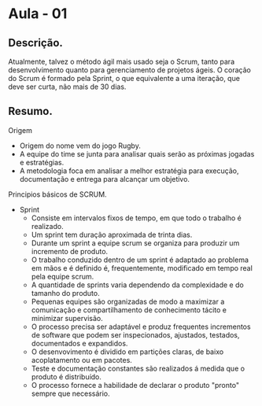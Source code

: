 
# Aula - 01

## Descrição.
Atualmente, talvez o método ágil mais usado seja o Scrum, tanto para desenvolvimento quanto para gerenciamento de projetos ágeis. O coração do Scrum é formado pela Sprint, o que equivalente a uma iteração, que deve ser curta, não mais de 30 dias.

## Resumo.

Origem
  - Origem do nome vem do jogo Rugby.
  - A equipe do time se junta para analisar quais serão as próximas jogadas e estratégias.
  - A metodologia foca em analisar a melhor estratégia para execução, documentação e entrega para alcançar um objetivo.

Principios básicos de SCRUM.
  - Sprint
    - Consiste em intervalos fixos de tempo, em que todo o trabalho é realizado.
    - Um sprint tem duração aproximada de trinta dias.
    - Durante um sprint a equipe scrum se organiza para produzir um incremento de produto.
    - O trabalho conduzido dentro de um sprint é adaptado ao problema em mãos e é definido é, frequentemente, modificado em tempo real pela equipe scrum.
    - A quantidade  de sprints varia dependendo da complexidade e do tamanho do produto.
    - Pequenas equipes são organizadas de modo a maximizar a comunicação e compartilhamento de conhecimento tácito e minimizar supervisão.
    - O processo precisa ser adaptável e produz frequentes incrementos de software que podem ser inspecionados, ajustados, testados, documentados e expandidos.
    - O desenvovimento é dividido em partições claras, de baixo acoplatamento ou em pacotes.
    - Teste e documentação constantes são realizados á medida que o produto é distribuído.
    - O processo fornece a habilidade de declarar o produto "pronto" sempre que necessário.
